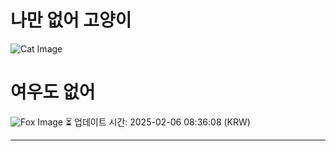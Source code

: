 
# 나만 없어 고양이

![Cat Image](https://cdn2.thecatapi.com/images/AhN6mXcc3.jpg)

# 여우도 없어
![Fox Image](https://randomfox.ca/images/72.jpg)
⏳ 업데이트 시간: 2025-02-06 08:36:08 (KRW)

---
